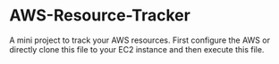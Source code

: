 # AWS-Resource-Tracker
A mini project to track your AWS resources.
First configure the AWS or directly clone this file to your EC2 instance and then execute this file.
